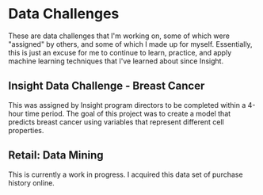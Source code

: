 # Data Challenges

These are data challenges that I'm working on, some of which were "assigned" by others, and some of which I made up for myself. Essentially, this is just an excuse for me to continue to learn, practice, and apply machine learning techniques that I've learned about since Insight. 

## Insight Data Challenge - Breast Cancer
This was assigned by Insight program directors to be completed within a 4-hour time period. The goal of this project was to create a model that predicts breast cancer using variables that represent different cell properties. 

## Retail: Data Mining
This is currently a work in progress. I acquired this data set of purchase history online. 
